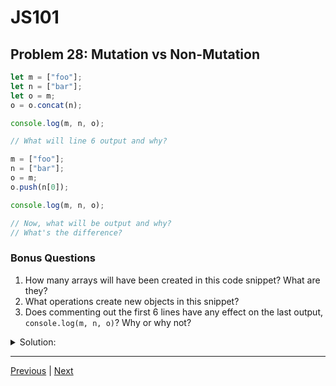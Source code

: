 # JS101
## Problem 28: Mutation vs Non-Mutation

```js
let m = ["foo"];
let n = ["bar"];
let o = m;
o = o.concat(n);

console.log(m, n, o);

// What will line 6 output and why?

m = ["foo"];
n = ["bar"];
o = m;
o.push(n[0]);

console.log(m, n, o);

// Now, what will be output and why?
// What's the difference?
```

### Bonus Questions
1. How many arrays will have been created in this code snippet? What are they?
2. What operations create new objects in this snippet?
3. Does commenting out the first 6 lines have any effect on the last output, `console.log(m, n, o)`? Why or why not?

<details>
<summary>Solution:</summary>

```js
console.log(m, n, o);  // ["foo"] ["bar"] ["foo", "bar"]

console.log(m, n, o);  // ["foo", "bar"] ["bar"] ["foo", "bar"]
```

**Explanation:**
In the first section, `concat` is a non-mutating method that returns a new array. So `o` is reassigned to reference a new array containing elements from both `m` and `n`, while `m` remains unchanged.

In the second section, `push` is a mutating method. Since `o` references the same array as `m`, using `push` on `o` mutates the shared array, affecting both `m` and `o`.

**Bonus Questions:**
1. 5 arrays total:
   - `["foo"]` (first `m`)
   - `["bar"]` (first `n`)
   - `["foo", "bar"]` (created by `concat`)
   - `["foo"]` (second `m`)
   - `["bar"]` (second `n`)

2. The array literals (`["foo"]`, `["bar"]`) and the `concat` method create new objects.

3. No, commenting out the first 6 lines has no effect on the last output. The variables are reassigned on lines 8-9, completely replacing their previous values. Variables don't retain history; they only reference their current values.

</details>

---

[Previous](027.md) | [Next](029.md)

